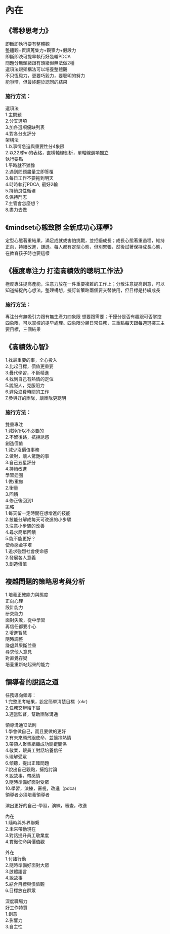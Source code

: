 # 內在
## 《零秒思考力》
即斷即執行要有整體觀  
整體觀=資訊蒐集力+觀察力+假設力   
即斷即決可提早執行好幾輪PDCA  
問題分無頭緒跟有頭緒但無法做2種  
選項法跟架構法可以培養整體觀  
不只恆毅力，更要巧毅力，要聰明的努力  
能爭辯，但最終趨於認同的結果  
### 施行方法：  
選項法  
1.主問題  
2.分支選項  
3.加各選項優缺列表  
4.對各分支評分  
架構法  
1.以事情急迫與重要性分4象限   
2.以2*2或n*n的表格，直橫軸線剖析，單軸線選項獨立  
執行要點  
1.平時就不猶豫  
2.遇到問題盡量立即答覆  
3.每日工作不要拖到明天  
4.時時執行PDCA, 最好2輪  
5.持續良性循環  
6.保持鬥志  
7.主管會怎麼想？  
8.盡力去做  
## 《mindset心態致勝 全新成功心理學》  
定型心態著重結果，滿足成就或害怕挑戰，並拒絕成長；成長心態著重過程，維持正向，持續改進，謙遜。每人都有定型心態，但別緊張，然後試著保持成長心態，在教育孩子時也要這樣
## 《極度專注力 打造高績效的聰明工作法》
極度專注提高產能，注意力放在一件重要複雜的工作上；分散注意提高創意，可以知道捕捉內心想法，整理構想，擬訂新策略兩個要交替使用，但目標是持續成長
### 施行方法：  
專注分有無吸引力跟有無生產力四象限 想要跟需要；干擾分是否有趣跟可否掌控四象限，可以掌控的提早處理。四象限分類日常任務，三重點每天跟每週選擇三主要目標，三個結果  
## 《高績效心智》
1.找最重要的事，全心投入  
2.比起目標，價值更重要  
3.疊代學習，不斷精進  
4.找到自己有熱情的定位  
5.說服人，克服阻力  
6.避免浪費時間的工作  
7.參與好的團隊，讓團隊更聰明  
### 施行方法：  
雙重專注  
1.減掉所以不必要的  
2.不留後路，抗拒誘惑  
創造價值  
1.減少沒價值事務  
2.做對，讓人驚艷的事  
3.自己五星評分  
4.持續改進  
學習迴圈  
1.做/重做  
2.衡量  
3.回饋  
4.修正後回到1  
策略  
1.每天留一定時間在想增進的技能  
2.技能分解成每天可改進的小步驟  
3.注意小步驟的改善  
4.尋求簡單回饋  
5.能不能更好？  
使命感金字塔  
1.追求強烈社會使命感  
2.發展各人意義  
3.創造價值  

## 複雜問題的策略思考與分析
1.培養正確能力與態度  
正向心理  
設計能力  
研究能力  
面對失敗，從中學習  
再信任都要小心  
2.增進智慧  
隨時調整  
謙虛與果斷並重  
尋求他人意見  
對直覺存疑  
培養重新站起來的能力  

## 領導者的說話之道
任務導向領導：  
1.完整思考結果，設定簡單清楚目標（okr)  
2.任務交辦給下屬  
3.適當監督，幫助團隊溝通  

領導溝通12法則  
1.學會做自己，而且要做的更好  
2.有未來願景跟使命，並懷抱熱情  
3.帶領人聚集組織成功關鍵關係  
4.敬業，跟員工對話培養信任  
5.理解受眾  
6.傾聽，提出正確問題  
7.說出自己觀點，擁抱討論  
8.說故事，帶感情  
9.隨時準備好面對受眾  
10.學習，演練，審視，改進（pdca)  
領導者必須培養領導者  

演出更好的自己-學習，演練，審查，改進  

內在  
1.隨時與外界聯繫  
2.未來帶動現在  
3.對話提升員工敬業度  
4.貫徹使命與價值觀  

外在  
1.付諸行動  
2.隨時準備好面對大眾  
3.肢體語言  
4.說故事  
5.結合目標與價值觀  
6.目標放在群眾  

深度職場力  
好工作特質  
1.創意  
2.影響力  
3.自主性  



